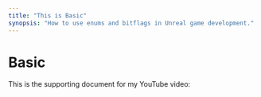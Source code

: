 ```yaml
---
title: "This is Basic"
synopsis: "How to use enums and bitflags in Unreal game development."
---
```

# Basic
This is the supporting document for my YouTube video: